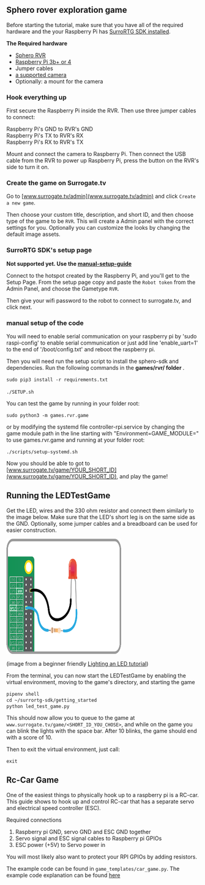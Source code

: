 ## Sphero rover exploration game

Before starting the tutorial, make sure that you have all of the required hardware and
the your Raspberry Pi has [SurroRTG SDK installed](getting_started).

**The Required hardware**

-   [Sphero RVR](https://sphero.com/products/rvr)
-   [Raspberry Pi 3b+ or 4](https://www.raspberrypi.org/products/)
-   Jumper cables
-   [a supported camera](camera_support)
-   Optionally: a mount for the camera

### Hook everything up

First secure the Raspberry Pi inside the RVR. Then use three jumper cables to connect:

Raspberry Pi's GND to RVR's GND  
Raspberry Pi's TX to RVR's RX  
Raspberry Pi's RX to RVR's TX

Mount and connect the camera to Raspberry Pi. Then connect the USB cable from the RVR to power up
Raspberry Pi, press the button on the RVR's side to turn it on.

### Create the game on Surrogate.tv

Go to [www.surrogate.tv/admin](www.surrogate.tv/admin) and click `Create a new game`.

Then choose your custom title, description, and short ID, and then choose type of the game to be `RVR`.
This will create a Admin panel with the correct settings for you. Optionally you can customize the looks
by changing the default image assets.

### SurroRTG SDK's setup page

<strong>Not supported yet. Use the [manual-setup-guide](#manual-setup-of-the-code) </strong>

Connect to the hotspot created by the Raspberry Pi, and you'll get to the Setup Page. From the setup page
copy and paste the `Robot token` from the Admin Panel, and choose the Gametype `RVR`.

Then give your wifi password to the robot to connect to surrogate.tv, and click next.

### manual setup of the code

You will need to enable serial communication on your raspberry pi by 'sudo raspi-config' to enable serial communication or just add line 'enable_uart=1' to the end of '/boot/config.txt' and reboot the raspberry pi.

Then you will need run the setup script to install the sphero-sdk and dependencies. Run the following commands in the <strong> games/rvr/ folder </strong>.

```
sudo pip3 install -r requirements.txt

./SETUP.sh
```

You can test the game by running in your folder root:

```
sudo python3 -m games.rvr.game
```

or by modifying the systemd file controller-rpi.service by changing the game module path in the line starting with "Environment=GAME_MODULE=" to use games.rvr.game and running at your folder root:

```
./scripts/setup-systemd.sh
```

Now you should be able to got to [www.surrogate.tv/game/YOUR_SHORT_ID](www.surrogate.tv/game/YOUR_SHORT_ID),
and play the game!

## Running the LEDTestGame

Get the LED, wires and the 330 ohm resistor and connect them similarly to the
image below. Make sure that the LED's short leg is on the same side as the
GND. Optionally, some jumper cables and a breadboard can be used for easier construction.

<p align="left">
  <img width="300" height="300" src="_static/images/led.png">
</p>

(image from a beginner friendly
[Lighting an LED tutorial](https://projects.raspberrypi.org/en/projects/physical-computing/2))

From the terminal, you can now start the LEDTestGame by enabling
the virtual environment, moving to the game's directory, and starting
the game

```
pipenv shell
cd ~/surrortg-sdk/getting_started
python led_test_game.py
```

This should now allow you to queue to the game at
`www.surrogate.tv/game/<SHORT_ID_YOU_CHOSE>`, and while on the game you can
blink the lights with the space bar. After 10 blinks, the game should end with
a score of 10.

Then to exit the virtual environment, just call:

```
exit
```

## Rc-Car Game

One of the easiest things to physically hook up to a raspberry pi is a RC-car.
This guide shows to hook up and control RC-car that has a separate servo and electrical speed controller (ESC).

Required connections

1. Raspberry pi GND, servo GND and ESC GND together
2. Servo signal and ESC signal cables to Raspberry pi GPIOs
3. ESC power (+5V) to Servo power in

You will most likely also want to protect your RPI GPIOs by adding resistors.

The example code can be found in `game_templates/car_game.py`. The example code explanation can be
found [here](modules/game_templates.html#car-game)
